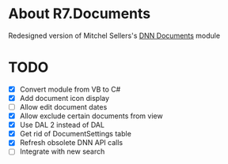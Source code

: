 # About R7.Documents

Redesigned version of Mitchel Sellers's [DNN Documents](dnndocuments.codeplex.com) module

# TODO

- [x] Convert module from VB to C#
- [x] Add document icon display
- [ ] Allow edit document dates
- [x] Allow exclude certain documents from view
- [x] Use DAL 2 instead of DAL
- [x] Get rid of DocumentSettings table
- [x] Refresh obsolete DNN API calls
- [ ] Integrate with new search
